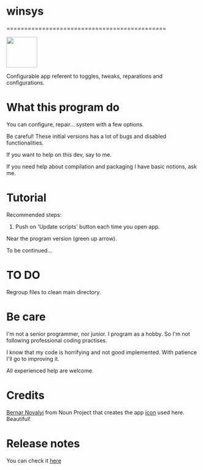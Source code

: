 # winsys
=============================================

<img src="https://raw.githubusercontent.com/adgellida/winsys/master/images/winsys.ico" width="80">

Configurable app referent to toggles, tweaks, reparations and configurations.

What this program do
=============================================

You can configure, repair... system with a few options.

Be careful! These initial versions has a lot of bugs and disabled functionalities.

If you want to help on this dev, say to me.

If you need help about compilation and packaging I have basic notions, ask me.

Tutorial
=============================================

Recommended steps:

1. Push on 'Update scripts' button each time you open app.

Near the program version (green up arrow).

To be continued...

TO DO
=============================================

Regroup files to clean main directory.

Be care
=============================================

I'm not a senior programmer, nor junior. I program as a hobby. So I'm not following professional coding practises.

I know that my code is horrifying and not good implemented. With patience I'll go to improving it.

All experienced help are welcome.

Credits
=============================================

[Bernar Novalyi](https://thenounproject.com/bernar.novalyi/) from Noun Project that creates the app [icon](https://thenounproject.com/term/terminal/715962/) used here. Beautiful!

Release notes
=============================================

You can check it [here](https://github.com/adgellida/winsys/releases)